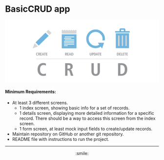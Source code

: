 # BasicCRUD app

<p align="center">
<img src="/assets/images/README.png" alt="drawing" width="1000"/>
</p>

#### Minimum Requirements:
- At least 3 different screens.
	- 1 index screen, showing basic info for a set of records.
	- 1 details screen, displaying more detailed information for a specific record. There should be a way to access this screen from the index screen.
	- 1 form screen, at least mock input fields to create/update records.
- Maintain repository on GitHub or another git repository.
- README file with instructions to run the project.
****
<p align="center"> :smile: </p>